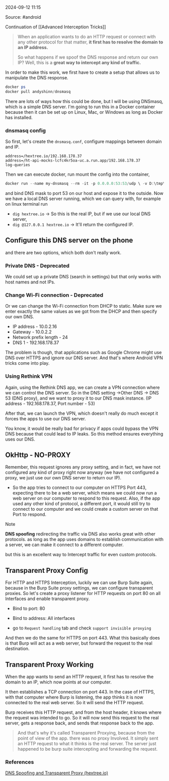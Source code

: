 
2024-09-12 11:15

Source: #android 

Continuation of [[Advanced Interception Tricks]]

> When an application wants to do an HTTP request or connect with any other protocol for that matter, **it first has to resolve the domain to an IP address.**
> 
> So what happens if we spoof the DNS response and return our own IP? Well, this is a **great way to intercept any kind of traffic.**

In order to make this work, we first have to create a setup that allows us to manipulate the DNS response.

```powershell
docker ps
docker pull andyshinn/dnsmasq
```

There are lots of ways how this could be done, but I will be using DNSmasq, which is a simple DNS server. I'm going to run this in a Docker container because then it can be set up on Linux, Mac, or Windows as long as Docker has installed.
### dnsmasq config

So first, let's create the `dnsmasq.conf`, configure mappings between domain and IP.
```dnsmasq.config
address=/hextree.io/192.168.178.37 
address=/ht-api-mocks-lcfc4kr5oa-uc.a.run.app/192.168.178.37 
log-queries
```

Then we can execute docker, run mount the config into the container,
```powershell
docker run --name my-dnsmasq --rm -it -p 0.0.0.0:53:53/udp \ -v D:\tmp\proxy\dnsmasq.conf:/etc/dnsmasq.conf andyshinn/dnsmasq.conf andyshinn/dnsmasq
```

and bind DNS mask to port 53 on our host and expose it to the outside. Now we have a local DNS server running, which we can query with, for example on linux terminal run 
- `dig hextree.io` -> So this is the real IP, 
but if we use our local DNS server,
- `dig @127.0.0.1 hextree.io`   -> It'll return the configured IP.

## Configure this DNS server on the phone

and there are two options, which both don't really work.
### Private DNS - Deprecated 

We could set up a private DNS (search in settings) but that only works with host names and not IPs. 

### Change Wi-Fi connection - Deprecated

Or we can change the Wi-Fi connection from DHCP to static. Make sure we enter exactly the same values as we got from the DHCP and then specify our own DNS.
- IP address - 10.0.2.16
- Gateway  - 10.0.2.2
- Network prefix length - 24
- DNS 1 - 192.168.178.37

The problem is though, that applications such as Google Chrome might use DNS over HTTPS and ignore our DNS server. And that's where Android VPN tricks come into play.
### Using Rethink VPN

Again, using the Rethink DNS app, we can create a VPN connection where we can control the DNS server. So in the DNS setting ->Other DNS -> DNS 53 (DNS proxy), and we want to proxy it to our DNS mask instance. (IP address - 192.168.178.37, Port number - 53)

After that, we can launch the VPN, which doesn't really do much except it forces the apps to use our DNS server.

You know, it would be really bad for privacy if apps could bypass the VPN DNS because that could lead to IP leaks. So this method ensures everything uses our DNS. 

## OkHttp - NO-PROXY

Remember, this request ignores any proxy setting, and in fact, we have not configured any kind of proxy right now anyway (we have not configured a proxy, we just use our own DNS server to return our IP).
- So the app tries to connect to our computer on HTTPS Port 443, expecting there to be a web server, which means we could now run a web server on our computer to respond to this request. Also, if the app used any other kind of protocol, a different port, it would still try to connect to our computer and we could create a custom server on that Port to respond.

> [!NOTE]
> **DNS spoofing** 
> redirecting the traffic via DNS also works great with other protocols. as long as the app uses domains to establish communication with a server, we can make it connect to a different computer. 

but this is an excellent way to Intercept traffic for even custom protocols. 
## Transparent Proxy Config  

For HTTP and HTTPS Interception, luckily we can use Burp Suite again, because in the Burp Suite proxy settings, we can configure transparent proxies. So let's create a proxy listener for HTTP requests on port 80 on all Interfaces and enable transparent proxy. 

- Bind to port: 80
- Bind to address: All interfaces 

- go to `Request handling` tab and check `support invisible proxying`

And then we do the same for HTTPS on port 443. What this basically does is that Burp will act as a web server, but forward the request to the real destination.
## Transparent Proxy Working

When the app wants to send an HTTP request, it first has to resolve the domain to an IP, which now points at our computer.

It then establishes a TCP connection on port 443. In the case of HTTPS, with that computer where Burp is listening, the app thinks it is now connected to the real web server. So it will send the HTTP request. 

Burp receives this HTTP request, and from the host header, it knows where the request was intended to go. So it will now send this request to the real server, gets a response back, and sends that response back to the app. 

> And that's why it's called Transparent Proxying, because from the point of view of the app. there was no proxy Involved. It simply sent an HTTP request to what it thinks is the real server. The server just happened to be burp suite intercepting and forwarding the request.

### References
[DNS Spoofing and Transparent Proxy (hextree.io)](https://app.hextree.io/courses/network-interception/advanced-interception-tricks/dns-spoofing-and-transparent-proxy)